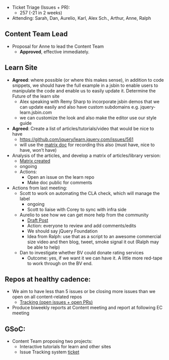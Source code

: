 * Ticket Triage (Issues + PR):
  * 257 (-21 in 2 weeks)
* Attending: Sarah, Dan, Aurelio, Karl, Alex Sch., Arthur, Anne, Ralph

## Content Team Lead
* Proposal for Anne to lead the Content Team
  * **Approved**, effective immediately.

## Learn Site
* **Agreed**: where possible (or where this makes sense), in addition to code snippets, we should have the full example in a jsbin to enable users to manipulate the code and enable us to easily update it.
Determine the Future of the learn site
  * Alex speaking with Remy Sharp to incorporate jsbin demos that we can update easily and also have custom subdomains e.g. jquery-learn.jsbin.com
  * we can customize the look and also make the editor use our style guide
* **Agreed**: Create a list of articles/tutorials/video that would be nice to have
  * https://github.com/jquery/learn.jquery.com/issues/561
  * will use the [matrix doc](https://docs.google.com/spreadsheets/d/1H6xhKoSBtoK9Nsc7uqBcVQULqflc7xWZbtsTO7p1fqA/edit#gid=0) for recording this also (must have, nice to have, won’t have)
* Analysis of the articles, and develop a matrix of articles/library version:
  * [Matrix created](https://docs.google.com/spreadsheets/d/1H6xhKoSBtoK9Nsc7uqBcVQULqflc7xWZbtsTO7p1fqA/edit#gid=0)
  * ongoing
  * Actions:
    * Open an issue on the learn repo
    * Make doc public for comments
* Actions from last meeting:
  * Scott to work on automating the CLA check, which will manage the label
    * ongoing
    * Scott to liaise with Corey to sync with infra side
  * Aurelio to see how we can get more help from the community
    * [Draft Post](https://docs.google.com/document/d/1qeiwEtiIitFt1X8Iu1Cu2X0GgwM-MSb4FOOl50oerPY/edit)
    * Action: everyone to review and add comments/edits
    * We should say jQuery Foundation
    * Idea from Ralph: use that as a script to an awesome commercial size video and then blog, tweet, smoke signal it out (Ralph may be able to help)
  * Dan to investigate whether BV could donate rating services
    * Outcome: yes, if we want it we can have it. A little more red-tape to work through on the BV end.

## Repos at healthy cadence:
* We aim to have less than 5 issues or be closing more issues than we open on all content-related repos
  * [Tracking (open issues + open PRs)](https://coloma.users.ecs.westminster.ac.uk/jqueryStats/contentIssues.php)
* Produce biweekly reports at Content meeting and report at following EC meeting

## GSoC:
* Content Team proposing two projects:
  * Interactive tutorials for learn and other sites
  * Issue Tracking system [ticket](https://github.com/jquery/content/issues/4)

